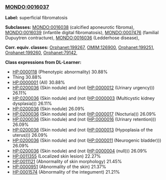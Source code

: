 
### [MONDO:0016037](http://purl.obolibrary.org/obo/MONDO_0016037)
**Label:** superficial fibromatosis

**Subclasses:** [MONDO:0016038](http://purl.obolibrary.org/obo/MONDO_0016038) (calcified aponeurotic fibroma), [MONDO:0016039](http://purl.obolibrary.org/obo/MONDO_0016039) (infantile digital fibromatosis), [MONDO:0007476](http://purl.obolibrary.org/obo/MONDO_0007476) (familial Dupuytren contracture), [MONDO:0016036](http://purl.obolibrary.org/obo/MONDO_0016036) (Ledderhose disease), 

**Corr. equiv. classes:** [Orphanet:199267](http://www.orpha.net/ORDO/Orphanet_199267), [OMIM:126900](http://purl.obolibrary.org/obo/OMIM_126900), [Orphanet:199251](http://www.orpha.net/ORDO/Orphanet_199251), [Orphanet:199260](http://www.orpha.net/ORDO/Orphanet_199260), [Orphanet:79142](http://www.orpha.net/ORDO/Orphanet_79142), 

**Class expressions from DL-Learner:**

- [HP:0000118](http://purl.obolibrary.org/obo/HP_0000118) (Phenotypic abnormality) 30.88%
- Thing 30.88%
- [HP:0000001](http://purl.obolibrary.org/obo/HP_0000001) (All) 30.88%
- [HP:0200036](http://purl.obolibrary.org/obo/HP_0200036) (Skin nodule) and (not ([HP:0000012](http://purl.obolibrary.org/obo/HP_0000012) (Urinary urgency))) 26.11%
- [HP:0200036](http://purl.obolibrary.org/obo/HP_0200036) (Skin nodule) and (not ([HP:0000003](http://purl.obolibrary.org/obo/HP_0000003) (Multicystic kidney dysplasia))) 26.11%
- [HP:0200036](http://purl.obolibrary.org/obo/HP_0200036) (Skin nodule) 26.09%
- [HP:0200036](http://purl.obolibrary.org/obo/HP_0200036) (Skin nodule) and (not ([HP:0000017](http://purl.obolibrary.org/obo/HP_0000017) (Nocturia))) 26.09%
- [HP:0200036](http://purl.obolibrary.org/obo/HP_0200036) (Skin nodule) and (not ([HP:0000016](http://purl.obolibrary.org/obo/HP_0000016) (Urinary retention))) 26.09%
- [HP:0200036](http://purl.obolibrary.org/obo/HP_0200036) (Skin nodule) and (not ([HP:0000013](http://purl.obolibrary.org/obo/HP_0000013) (Hypoplasia of the uterus))) 26.09%
- [HP:0200036](http://purl.obolibrary.org/obo/HP_0200036) (Skin nodule) and (not ([HP:0000011](http://purl.obolibrary.org/obo/HP_0000011) (Neurogenic bladder))) 26.09%
- [HP:0200036](http://purl.obolibrary.org/obo/HP_0200036) (Skin nodule) and (not ([HP:0000004](http://purl.obolibrary.org/obo/HP_0000004) (null))) 26.09%
- [HP:0011355](http://purl.obolibrary.org/obo/HP_0011355) (Localized skin lesion) 22.27%
- [HP:0011121](http://purl.obolibrary.org/obo/HP_0011121) (Abnormality of skin morphology) 21.45%
- [HP:0000951](http://purl.obolibrary.org/obo/HP_0000951) (Abnormality of the skin) 21.37%
- [HP:0001574](http://purl.obolibrary.org/obo/HP_0001574) (Abnormality of the integument) 21.21%


